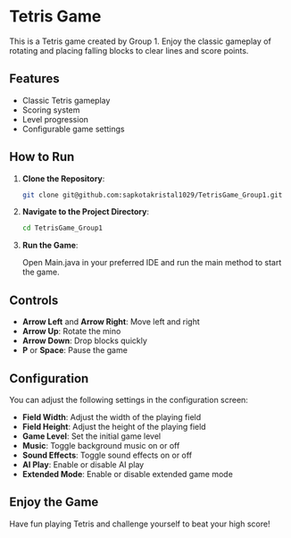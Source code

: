 # Tetris Game
This is a Tetris game created by Group 1. Enjoy the classic gameplay of rotating and placing falling blocks to clear lines and score points.

## Features
- Classic Tetris gameplay
- Scoring system
- Level progression
- Configurable game settings

## How to Run

1. **Clone the Repository**:
   ```bash
   git clone git@github.com:sapkotakristal1029/TetrisGame_Group1.git
2. **Navigate to the Project Directory**:

   ```bash
   cd TetrisGame_Group1

3. **Run the Game**:

    Open Main.java in your preferred IDE and run the main method to start the game.

## Controls
- **Arrow Left** and **Arrow Right**: Move left and right
- **Arrow Up**: Rotate the mino
- **Arrow Down**: Drop blocks quickly
- **P** or **Space**: Pause the game

## Configuration
You can adjust the following settings in the configuration screen:
- **Field Width**: Adjust the width of the playing field
- **Field Height**: Adjust the height of the playing field
- **Game Level**: Set the initial game level
- **Music**: Toggle background music on or off
- **Sound Effects**: Toggle sound effects on or off
- **AI Play**: Enable or disable AI play
- **Extended Mode**: Enable or disable extended game mode

## Enjoy the Game

Have fun playing Tetris and challenge yourself to beat your high score!

